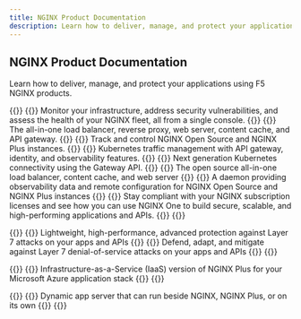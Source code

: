 ```yaml
---
title: NGINX Product Documentation
description: Learn how to deliver, manage, and protect your applications using F5 NGINX products.
---
```


## NGINX Product Documentation 
Learn how to deliver, manage, and protect your applications using F5 NGINX products. 

{{<card-section showAsCards="true" title="NGINX One">}}
  {{<card title="NGINX One Console" titleUrl="/nginx-one/" brandIcon="NGINX-One-product-icon.svg" isLanding="true">}}
    Monitor your infrastructure, address security vulnerabilities, and assess the health of your NGINX fleet, all from a single console.
  {{</card >}}
  {{<card title="NGINX Plus" titleUrl="/nginx/" brandIcon="NGINX-Plus-product-icon.svg" isLanding="true">}}
    The all-in-one load balancer, reverse proxy, web server, content cache, and API gateway.
  {{</card >}}
  {{<card title="NGINX Instance Manager" titleUrl="/nginx-instance-manager/" brandIcon="NGINX-Instance-Manager-product-icon.svg" isLanding="true">}}
    Track and control NGINX Open Source and NGINX Plus instances.
  {{</card >}}
  {{<card title="NGINX Ingress Controller" titleUrl="/nginx-ingress-controller/" brandIcon="NGINX-Ingress-Controller-product-icon.svg" isLanding="true">}}
    Kubernetes traffic management with API gateway, identity, and observability features.
  {{</card >}}
  {{<card title="NGINX Gateway Fabric" titleUrl="/nginx-gateway-fabric/" brandIcon="NGINX-Gateway-Fabric-product-icon.svg" isLanding="true">}}
    Next generation Kubernetes connectivity using the Gateway API.
  {{</card >}}
  {{<card title="NGINX Open Source" titleUrl="https://nginx.org/en/docs/" brandIcon="NGINX-Open-Source-product-icon.svg" isLanding="true">}}
    The open source all-in-one load balancer, content cache, and web server
  {{</card >}}
  {{<card title="NGINX Agent" titleUrl="/nginx-agent/" brandIcon="NGINX-Agent-product-icon.svg" isLanding="true">}}
    A daemon providing observability data and remote configuration for NGINX Open Source and NGINX Plus instances
  {{</card >}}
  {{<card title="Subscription Licensing & Solutions" titleUrl="/solutions/" brandIcon="NGINX-product-icon.svg" isLanding="true">}}
    Stay compliant with your NGINX subscription licenses and see how you can use NGINX One to build secure, scalable, and high-performing applications and APIs.
  {{</card >}}
{{</card-section>}}

{{<card-section showAsCards="true" title="NGINX App Protect">}}
  {{<card title="F5 WAF for NGINX" titleUrl="/nginx-app-protect-waf/" brandIcon="NGINX-App-Protect-WAF-product-icon.svg" isLanding="true">}}
    Lightweight, high-performance, advanced protection against Layer 7 attacks on your apps and APIs
  {{</card >}}
  {{<card title="F5 DoS for NGINX" titleUrl="/nginx-app-protect-dos/" brandIcon="NGINX-App-Protect-DoS-product-icon.svg" isLanding="true">}}
    Defend, adapt, and mitigate against Layer 7 denial-of-service attacks on your apps and APIs
  {{</card >}}
{{</card-section>}}

{{<card-section showAsCards="true" title="NGINX as a Service">}}
  {{<card title="NGINX as a Service for Azure" titleUrl="/nginxaas/azure/" brandIcon="NGINX-for-Azure-product-icon.png" isLanding="true">}}
    Infrastructure-as-a-Service (IaaS) version of NGINX Plus for your Microsoft Azure application stack
  {{</card >}}
{{</card-section>}}

{{<card-section showAsCards="true" title="More NGINX Products">}}
  {{<card title="NGINX Unit" titleUrl="https://unit.nginx.org/" brandIcon="NGINX-Unit-product-icon.svg" isLanding="true">}}
    Dynamic app server that can run beside NGINX, NGINX Plus, or on its own
  {{</card >}}
{{</card-section>}}
